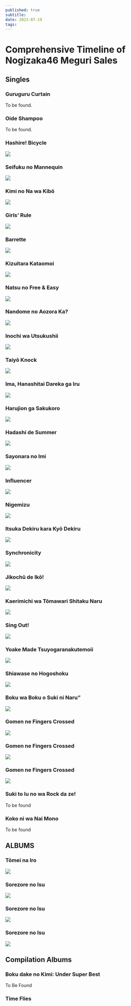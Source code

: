 ```yaml
---
published: true
subtitle: 
date: 2023-07-19
tags: 
---
```


#  Comprehensive Timeline of Nogizaka46 Meguri Sales

## Singles

### Guruguru Curtain

To be found.

### Oide Shampoo

To be found.

### Hashire! Bicycle

![](images/3.png)

### Seifuku no Mannequin

![](images/4.png)

### Kimi no Na wa Kibō

![](images/5.png)

### Girls’ Rule

![](images/6.png)

### Barrette

![](images/7.png)

### Kizuitara Kataomoi

![](images/8.png)

### Natsu no Free & Easy

![](images/9.png)

### Nandome no Aozora Ka?

![](/images/10.png)

### Inochi wa Utsukushii

![](/images/11.png)

### Taiyō Knock

![](images/12.png)

### Ima, Hanashitai Dareka ga Iru

![](images/13.png)

### Harujion ga Sakukoro

![](images/14.png)

### Hadashi de Summer

![](images/15.png)

### Sayonara no Imi

![](images/16.png)

### Influencer

![](/images/17.png)

### Nigemizu
![](images/18.png)

### Itsuka Dekiru kara Kyō Dekiru

![](images/19.png)

### Synchronicity

![](/images/20.png)

### Jikochū de Ikō!

![](/images/21.jpg)

### Kaerimichi wa Tōmawari Shitaku Naru

![](/images/22.png)

### Sing Out!

![](/images/23.png)

### Yoake Made Tsuyogaranakutemoii

![](images/24.png)

### Shiawase no Hogoshoku
![](images/25.png)

### Boku wa Boku o Suki ni Naru”

![](images/26%20ONLINE.png)

### Gomen ne Fingers Crossed

![](images/27%20ONLINE.png)

### Gomen ne Fingers Crossed

![](images/28%20ONLINE.png)

### Gomen ne Fingers Crossed

![](images/29%20ONLINE.png)

### Suki to Iu no wa Rock da ze!

To be found

### Koko ni wa Nai Mono

To be found

## ALBUMS

### Tōmei na Iro

![](images/1ST%20ALBUM.png)

### Sorezore no Isu

![](/images/2ND%20ALBUM.png)

### Sorezore no Isu

![](/images/3RD%20ALBUM.png)

### Sorezore no Isu

![](/images/4TH%20ALBUM.png)

## Compilation Albums

### Boku dake no Kimi: Under Super Best

To Be Found

### Time Flies
